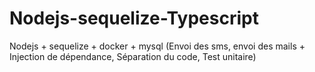 # Nodejs-sequelize-Typescript
Nodejs + sequelize + docker + mysql (Envoi des sms, envoi des mails + Injection de dépendance, Séparation du code, Test unitaire)


